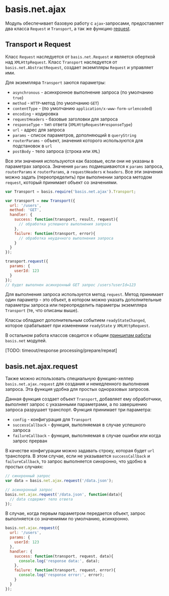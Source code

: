 # basis.net.ajax

Модуль обеспечивает базовую работу с `ajax`-запросами, предоставляет два класса `Request` и `Transport`, а так же функцию [request](#basisnetajaxrequest).

## Transport и Request

Класс `Request` наследуется от `basis.net.Request` и является оберткой над `XMLHttpRequest`. Класс `Transport` наследуется от `basis.net.AbstractRequest`, создает экземпляры `Request` и управляет ими.

Для экземпляра `Transport` заются параметры:

  - `asynchronous` - асинхронное выполнение запроса (по умолчанию `true`)
  - `method` - `HTTP`-метод (по умолчанию `GET`)
  - `contentType` - (по умолчанию `application/x-www-form-urlencoded`)
  - `encoding` - кодировка
  - `requestHeaders` - базовые заголовки для запроса
  - `responseType` - тип ответа (`XMLHttpRequest#responseType`)
  - `url` - адрес для запроса
  - `params` - список параметров, дополняющий в `queryString`
  - `routerParams` - объект, значения которого используются для подстановок в `url`
  - `postBody` - тело запроса (строка или `XML`)

Все эти значения используются как базовые, если они не указаны в параметрах запроса. Значения `params` подмешиваются к `params` запроса, `routerParams` к `routerParams`, а `requestHeaders` к `headers`. Все эти значения можно задать (переопределить) при выполнении запроса методом `request`, который принимает объект со значениями.

```js
var Transport = basis.require('basis.net.ajax').Transport;

var transport = new Transport({
  url: '/users',
  method: 'GET',
  handler: {
    success: function(transport, result, request){
      // обработка успешного выполнения запроса
    },
    failure: function(transport, error){
      // обработка неудачного выполнения запроса
    }
  }
});

transport.request({
  params: {
    userId: 123
  }
});
// будет выполнен асинхронный GET запрос /users?userId=123
```

Для выполнения запроса используется метод `request`. Метод принимает один параметр - это объект, в котором можно указать дополнительные параметры запроса или переопределить параметры экземпляра `Transport` (те, что описаны выше).

Классы обладают дополнительным событием `readyStateChanged`, которое срабатывает при изменениии `readyState` у `XMLHttpRequest`.

В остальном работа классов сводится к общим [принципам работы](basis.net.md#%D0%9E%D1%81%D0%BD%D0%BE%D0%B2%D0%BD%D1%8B%D0%B5-%D0%BF%D1%80%D0%B8%D0%BD%D1%86%D0%B8%D0%BF%D1%8B-%D1%80%D0%B0%D0%B1%D0%BE%D1%82%D1%8B) `basis.net` модулей.

[TODO: timeout/response processing/prepare/repeat]

## basis.net.ajax.request

Также можно использовать специальную функцию-хелпер `basis.net.ajax.request` для создания и немедленного выполнения запроса. Эта функция удобна для простых одноразовых запросов.

Данная функция создает объект `Transport`, добавляет ему обработчики, выполняет запрос с указанными параметрами, а по завершению запроса разрушает транспорт. Функция принимает три параметра:

- `config` - конфигурация для `Transport`
- `successCallback` - функция, выполняемая в случае успешного запроса
- `failureCallback` - функция, выполняемая в случае ошибки или когда запрос прерван

В качестве конфигурации можно задавать строку, которая будет `url` транспорта. В этом случае, если не указывается `successCallback` и `failureCallback`, то запрос выполняется синхронно, что удобно в простых случаях:

```js
// синхронный запрос
var data = basis.net.ajax.request('/data.json');

// асинхронный запрос
basis.net.ajax.request('/data.json', function(data){
  // data содержит тело ответа
});
```

В случае, когда первым параметром передается объект, запрос выполняется со значениями по умолчанию, асинхронно.

```js
basis.net.ajax.request({
  url: '/users',
  params: {
    userId: 123
  },
  handler: {
    success: function(transport, request, data){
      console.log('response data:', data);
    },
    failure: function(transport, request, error){
      console.log('response error:', error);
    }
  }
});
```
